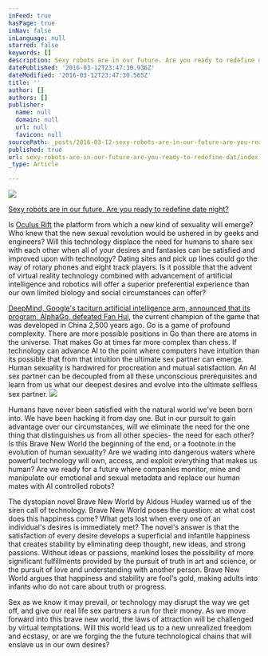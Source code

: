 ```yaml
---
inFeed: true
hasPage: true
inNav: false
inLanguage: null
starred: false
keywords: []
description: Sexy robots are in our future. Are you ready to redefine date night?
datePublished: '2016-03-12T23:47:30.936Z'
dateModified: '2016-03-12T23:47:30.565Z'
title: ''
author: []
authors: []
publisher:
  name: null
  domain: null
  url: null
  favicon: null
sourcePath: _posts/2016-03-12-sexy-robots-are-in-our-future-are-you-ready-to-redefine-dat.md
published: true
url: sexy-robots-are-in-our-future-are-you-ready-to-redefine-dat/index.html
_type: Article

---
```

![](https://the-grid-user-content.s3-us-west-2.amazonaws.com/764a04ec-fd0b-4641-918e-a9e8891dfe4e.jpg)

[Sexy robots are in our future. Are you ready to redefine date night?][0]

Is [Oculus Rift][1] the platform from which a new kind of sexuality will emerge?  Who knew that the new sexual revolution would be ushered in by geeks and engineers? Will this technology displace the need for humans to share sex with each other when all of your desires and fantasies can be satisfied and improved upon with technology? Dating sites and  pick up lines could go the way of rotary phones and eight track players.  Is it possible that the advent of virtual reality technology combined with advancement of artificial intelligence and robotics will offer a superior preferential experience than our own limited biology and social circumstances can offer? 

[DeepMind, Google's taciturn artificial intelligence arm, announced that its program, AlphaGo, defeated Fan Hui][2], the current champion of the game that was developed in China 2,500 years ago.  Go is a game of profound complexity. There are more possible positions in Go than there are atoms in the universe. That makes Go at times far more complex than chess. If technology can advance AI to the point where computers have intuition than its possible that from that intuition the ultimate sex partner can emerge. Human sexuality is hardwired for procreation and mutual satisfaction. An AI sex partner can be decoupled from all these unconscious prerequisites and learn from us what our deepest desires and evolve into the ultimate selfless sex partner. ![](https://the-grid-user-content.s3-us-west-2.amazonaws.com/ecedd16a-6b2c-4029-8f46-6f2d64237367.jpg)

Humans have never been satisfied with the natural world we've been born into. We have been hacking it from day one. But in our pursuit to gain advantage over our circumstances, will we eliminate the need for the one thing that distinguishes us from all other species- the need for each other? Is this Brave New World the beginning of the end, or a footnote in the evolution of human sexuality? Are we wading into dangerous waters where powerful technology will own, access, and exploit everything that makes us human? Are we ready for a future where companies monitor, mine and manipulate our emotional and sexual metadata and replace our human mates with AI controlled robots?  

The dystopian novel Brave New World by Aldous Huxley warned us of the siren call of technology. Brave New World poses the question: at what cost does this happiness come? What gets lost when every one of an individual's desires is immediately met? The novel's answer is that the satisfaction of every desire develops a superficial and infantile happiness that creates stability by eliminating deep thought, new ideas, and strong passions. Without ideas or passions, mankind loses the possibility of more significant fulfillments provided by the pursuit of truth in art and science, or the pursuit of love and understanding with another person. Brave New World argues that happiness and stability are fool's gold, making adults into infants who do not care about truth or progress.

Sex as we know it may prevail, or technology may disrupt the way we get off, and give our real life sex partners a run for their money. As we move forward into this brave new world, the laws of attraction will be challenged by virtual temptations. Will this world lead us to a new unrealized freedom and ecstasy, or are we forging the the future technological chains that will enslave us in our own desires?

[0]: http://motherboard.vice.com/blog/real-sex-virtual-reality-oculus-rift-tenga
[1]: https://www.oculus.com/en-us/rift/
[2]: https://www.deepmind.com/alphago